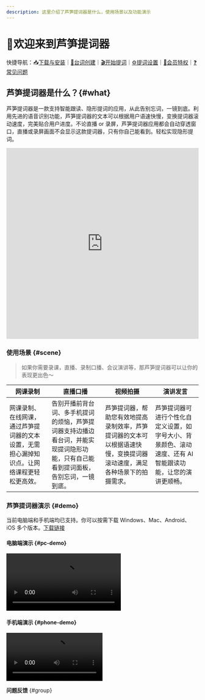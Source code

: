 ```yaml
---
description: 这里介绍了芦笋提词器是什么，使用场景以及功能演示
---
```


# 🥳欢迎来到芦笋提词器

快捷导航：📥[下载与安装](basic/download.md)｜[📝台词创建](basic/create.md)｜[🎬开始提词](basic/prompt.md)｜[⚙️提词设置](basic/setting.md)｜[🌟会员特权](basic/vip.md)｜[❓常见问题](basic/faq.md)

## 芦笋提词器是什么？{#what}

芦笋提词器是一款支持智能跟读、隐形提词的应用，从此告别忘词，一镜到底。利用先进的语音识别功能，芦笋提词器的文本可以根据用户语速快慢，变换提词器滚动速度，完美贴合用户进度。不论直播 or 录屏，芦笋提词器应用都会自动穿透窗口，直播或录屏画面不会显示这款提词器，只有你自己能看到。轻松实现隐形提词。

<iframe src="https://lusun.com/embed/?id=rB3eugLAAHX" width="100%" height="500px" scrolling="no" border="0" frameborder="no" framespacing="0" allowfullscreen="true"></iframe>

### 使用场景 {#scene}

> 如果你需要录课，直播、录制口播、会议演讲等，那芦笋提词器可以让你的表现更出色～

| 网课录制                                                                                   | 直播口播                                                                                                                           | 视频拍摄                                                                                                               | 演讲发言                                                                                                   |
| ------------------------------------------------------------------------------------------ | ---------------------------------------------------------------------------------------------------------------------------------- | ---------------------------------------------------------------------------------------------------------------------- | ---------------------------------------------------------------------------------------------------------- |
| 网课录制、在线网课，通过芦笋提词器的文本设置，无需担心漏掉知识点。让网络课程更轻松更高效。 | 告别开播前背台词、多手机提词的烦恼，芦笋提词器支持边播边看台词，并能实现提词隐形功能，只有自己能看到提词面板，告别忘词，一镜到底。 | 芦笋提词器，帮助您有效地提高录制效率，芦笋提词器的文本可以根据语速快慢，变换提词器滚动速度，满足各种场景下的拍摄需求。 | 芦笋提词器可进行个性化自定义设置，如字号大小、背景颜色、滚动速度、还有 AI 智能跟读功能，让您的演讲更顺畅。 |

### 芦笋提词器演示 {#demo}

当前电脑端和手机端均已支持。你可以按需下载 Windows、Mac、Android、iOS 多个版本。[下载链接](https://tcq.lusun.com/download/?)

#### 电脑端演示 {#pc-demo}

<ImgCenter><video controls><source src="/assets/teleprompter.mp4" type="video/mp4" /></video></ImgCenter>


#### 手机端演示 {#phone-demo}

<ImgCenter><video controls width="50%"><source src="/assets/android.mp4" type="video/mp4" /></video></ImgCenter>

**问题反馈** {#group}

<UserGroup/>
